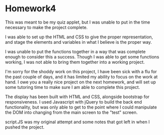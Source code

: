 # Homework4

This was meant to be my quiz applet, but I was unable to put in the time necessary to make the project complete.

I was able to set up the HTML and CSS to give the proper representation, 
and stage the elements and variables in what I believe is the proper way.

I was unable to put the functions together in a way that was complete enough to consider this a success.
Though I was able to get some functions working, I was not able to bring them together into a working project.

I'm sorry for the shoddy work on this project, I have been sick with a flu for the past couple of days, and it has limited my ability
to focus on the work at hand.  I owe you a really nice project on the next homework, and will set up some tutoring time to make sure
I am able to complete this project.

The display has been built with HTML and CSS, alongside bootstrap for responsiveness.  I used Javascript with jQuery to build the back
end functionality, but was only able to get to the point where I could manipulate the DOM into changing from the main screen to the "test"
screen.

script.JS was my original attempt and some notes that got left in when I pushed the project.
